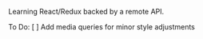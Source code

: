 Learning React/Redux backed by a remote API.

To Do:
[ ] Add media queries for minor style adjustments
